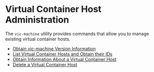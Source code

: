# Virtual Container Host Administration #

The `vic-machine` utility provides commands that allow you to manage existing virtual container hosts.

  * [Obtain vic-machine Version Information](vic_machine_version.md)
  * [List Virtual Container Hosts and Obtain their IDs](list_vch.md)
  * [Obtain Information About a Virtual Container Host](inspect_vch.md)
  * [Delete a Virtual Container Host](remove_vch.md)